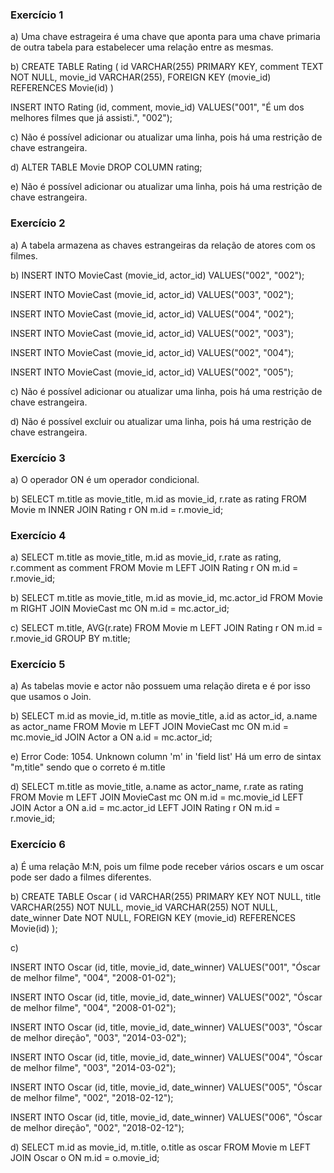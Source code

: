### Exercício 1

a) Uma chave estrageira é uma chave que aponta para uma chave primaria de outra tabela para estabelecer uma relação entre as mesmas.

b) CREATE TABLE Rating (
		id VARCHAR(255) PRIMARY KEY,
    comment TEXT NOT NULL,
    movie_id VARCHAR(255),
    FOREIGN KEY (movie_id) REFERENCES Movie(id)
)

INSERT INTO Rating (id, comment, movie_id)
VALUES("001", "É um dos melhores filmes que já assisti.", "002");

c) Não é possível adicionar ou atualizar uma linha, pois há uma restrição de chave estrangeira.

d) ALTER TABLE Movie
DROP COLUMN rating;

e) Não é possível adicionar ou atualizar uma linha, pois há uma restrição de chave estrangeira.


### Exercício 2

a) A tabela armazena as chaves estrangeiras da relação de atores com os filmes.

b) INSERT INTO MovieCast (movie_id, actor_id)
VALUES("002", "002");

INSERT INTO MovieCast (movie_id, actor_id)
VALUES("003", "002");

INSERT INTO MovieCast (movie_id, actor_id)
VALUES("004", "002");

INSERT INTO MovieCast (movie_id, actor_id)
VALUES("002", "003");

INSERT INTO MovieCast (movie_id, actor_id)
VALUES("002", "004");

INSERT INTO MovieCast (movie_id, actor_id)
VALUES("002", "005");

c) Não é possível adicionar ou atualizar uma linha, pois há uma restrição de chave estrangeira.

d) Não é possível excluir ou atualizar uma linha, pois há uma restrição de chave estrangeira.

### Exercício 3

a) O operador ON é um operador condicional.

b) SELECT m.title as movie_title, m.id as movie_id, r.rate as rating FROM Movie m
INNER JOIN Rating r ON m.id = r.movie_id;

### Exercício 4

a) SELECT m.title as movie_title, m.id as movie_id, r.rate as rating, r.comment as comment FROM Movie m
LEFT JOIN Rating r ON m.id = r.movie_id;

b) SELECT m.title as movie_title, m.id as movie_id, mc.actor_id FROM Movie m
RIGHT JOIN MovieCast mc ON m.id = mc.actor_id;

c) SELECT m.title, AVG(r.rate)  FROM Movie m
LEFT JOIN Rating r ON m.id = r.movie_id
GROUP BY m.title;

### Exercício 5

a) As tabelas movie e actor não possuem uma relação direta e é por isso que usamos o Join.

b) SELECT m.id as movie_id, m.title as movie_title, a.id as actor_id, a.name as actor_name FROM Movie m
LEFT JOIN MovieCast mc ON m.id = mc.movie_id
JOIN Actor a ON a.id = mc.actor_id;

e) Error Code: 1054. Unknown column 'm' in 'field list'
Há um erro de sintax "m,title" sendo que o correto é m.title

d) SELECT m.title as movie_title, a.name as actor_name, r.rate as rating FROM Movie m
LEFT JOIN MovieCast mc ON m.id = mc.movie_id
LEFT JOIN Actor a ON a.id = mc.actor_id
LEFT JOIN Rating r ON m.id = r.movie_id;

### Exercício 6

a) É uma relação M:N, pois um filme pode receber vários oscars e um oscar pode ser dado a filmes diferentes.

b) CREATE TABLE Oscar (
id VARCHAR(255) PRIMARY KEY NOT NULL,
title VARCHAR(255) NOT NULL,
movie_id VARCHAR(255) NOT NULL,
date_winner Date NOT NULL,
FOREIGN KEY (movie_id) REFERENCES Movie(id)
);


c)

INSERT INTO Oscar (id, title, movie_id, date_winner)
VALUES("001", "Óscar de melhor filme", "004", "2008-01-02");

INSERT INTO Oscar (id, title, movie_id, date_winner)
VALUES("002", "Óscar de melhor filme", "004", "2008-01-02");

INSERT INTO Oscar (id, title, movie_id, date_winner)
VALUES("003", "Óscar de melhor direção", "003", "2014-03-02");

INSERT INTO Oscar (id, title, movie_id, date_winner)
VALUES("004", "Óscar de melhor filme", "003", "2014-03-02");


INSERT INTO Oscar (id, title, movie_id, date_winner)
VALUES("005", "Óscar de melhor filme", "002", "2018-02-12");

INSERT INTO Oscar (id, title, movie_id, date_winner)
VALUES("006", "Óscar de melhor direção", "002", "2018-02-12");

d) SELECT m.id as movie_id, m.title, o.title as oscar FROM Movie m
LEFT JOIN Oscar o ON m.id = o.movie_id;